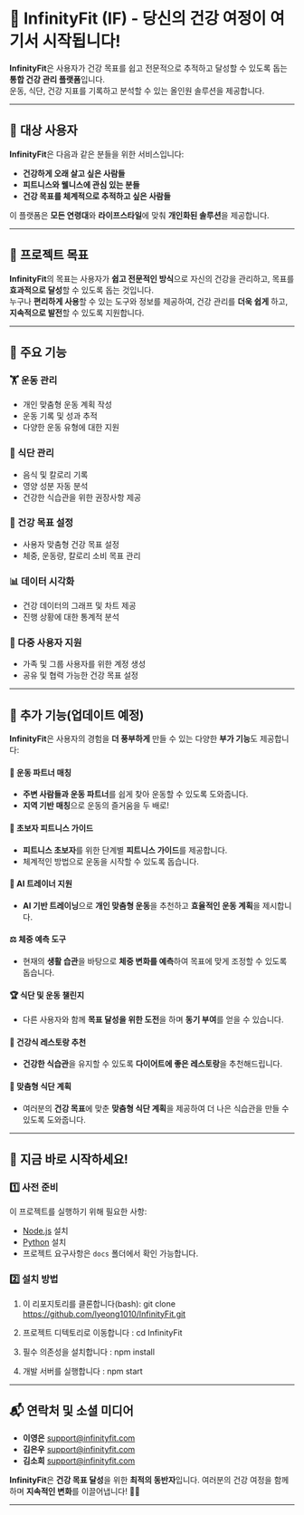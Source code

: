 # 🌟 InfinityFit (IF) - 당신의 건강 여정이 여기서 시작됩니다!

**InfinityFit**은 사용자가 건강 목표를 쉽고 전문적으로 추적하고 달성할 수 있도록 돕는 **통합 건강 관리 플랫폼**입니다.  
운동, 식단, 건강 지표를 기록하고 분석할 수 있는 올인원 솔루션을 제공합니다.


---

## 🎯 **대상 사용자**

**InfinityFit**은 다음과 같은 분들을 위한 서비스입니다:

- **건강하게 오래 살고 싶은 사람들**
- **피트니스와 웰니스에 관심 있는 분들**
- **건강 목표를 체계적으로 추적하고 싶은 사람들**

이 플랫폼은 **모든 연령대**와 **라이프스타일**에 맞춰 **개인화된 솔루션**을 제공합니다.

---

## 🏁 **프로젝트 목표**

**InfinityFit**의 목표는 사용자가 **쉽고 전문적인 방식**으로 자신의 건강을 관리하고, 목표를 **효과적으로 달성**할 수 있도록 돕는 것입니다.  
누구나 **편리하게 사용**할 수 있는 도구와 정보를 제공하여, 건강 관리를 **더욱 쉽게** 하고, **지속적으로 발전**할 수 있도록 지원합니다.

---

## 📌 주요 기능

### 🏋️ 운동 관리
- 개인 맞춤형 운동 계획 작성
- 운동 기록 및 성과 추적
- 다양한 운동 유형에 대한 지원

### 🍎 식단 관리
- 음식 및 칼로리 기록
- 영양 성분 자동 분석
- 건강한 식습관을 위한 권장사항 제공

### 🎯 건강 목표 설정
- 사용자 맞춤형 건강 목표 설정
- 체중, 운동량, 칼로리 소비 목표 관리

### 📊 데이터 시각화
- 건강 데이터의 그래프 및 차트 제공
- 진행 상황에 대한 통계적 분석

### 👥 다중 사용자 지원
- 가족 및 그룹 사용자를 위한 계정 생성
- 공유 및 협력 가능한 건강 목표 설정

---

## 🔧 **추가 기능(업데이트 예정)**

**InfinityFit**은 사용자의 경험을 **더 풍부하게** 만들 수 있는 다양한 **부가 기능**도 제공합니다:

#### 🤝 **운동 파트너 매칭**
- **주변 사람들과 운동 파트너**를 쉽게 찾아 운동할 수 있도록 도와줍니다.  
- **지역 기반 매칭**으로 운동의 즐거움을 두 배로!

#### 🏅 **초보자 피트니스 가이드**
- **피트니스 초보자**를 위한 단계별 **피트니스 가이드**를 제공합니다.  
- 체계적인 방법으로 운동을 시작할 수 있도록 돕습니다.

#### 🤖 **AI 트레이너 지원**
- **AI 기반 트레이닝**으로 **개인 맞춤형 운동**을 추천하고 **효율적인 운동 계획**을 제시합니다.

#### ⚖️ **체중 예측 도구**
- 현재의 **생활 습관**을 바탕으로 **체중 변화를 예측**하여 목표에 맞게 조정할 수 있도록 돕습니다.

#### 🏆 **식단 및 운동 챌린지**
- 다른 사용자와 함께 **목표 달성을 위한 도전**을 하며 **동기 부여**를 얻을 수 있습니다.

#### 🍴 **건강식 레스토랑 추천**
- **건강한 식습관**을 유지할 수 있도록 **다이어트에 좋은 레스토랑**을 추천해드립니다.

#### 🥗 **맞춤형 식단 계획**
- 여러분의 **건강 목표**에 맞춘 **맞춤형 식단 계획**을 제공하여 더 나은 식습관을 만들 수 있도록 도와줍니다.

---

## 📲 **지금 바로 시작하세요!**

### 1️⃣ 사전 준비
이 프로젝트를 실행하기 위해 필요한 사항:
- [Node.js](https://nodejs.org) 설치
- [Python](https://www.python.org/) 설치
- 프로젝트 요구사항은 `docs` 폴더에서 확인 가능합니다.

### 2️⃣ 설치 방법
1. 이 리포지토리를 클론합니다(bash):
   git clone https://github.com/lyeong1010/InfinityFit.git

2. 프로젝트 디텍토리로 이동합니다 :
   cd InfinityFit

3. 필수 의존성을 설치합니다 :
   npm install

4. 개발 서버를 실행합니다 :
   npm start
   

---

## 📬 **연락처 및 소셜 미디어**

- **이영은** [support@infinityfit.com](mailto:lyeongeun1010@naver.com)
- **김은우** [support@infinityfit.com](mailto:dmsdn01@naver.com)
- **김소희** [support@infinityfit.com](mailto:sohee2125@gmail.com)

**InfinityFit**은 **건강 목표 달성**을 위한 **최적의 동반자**입니다. 여러분의 건강 여정을 함께하며 **지속적인 변화**를 이끌어냅니다! 💪🌱

---
